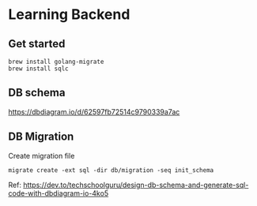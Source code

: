 # Learning Backend

## Get started

```
brew install golang-migrate
brew install sqlc
```

## DB schema
https://dbdiagram.io/d/62597fb72514c9790339a7ac

## DB Migration

Create migration file

```
migrate create -ext sql -dir db/migration -seq init_schema
```

Ref: https://dev.to/techschoolguru/design-db-schema-and-generate-sql-code-with-dbdiagram-io-4ko5
